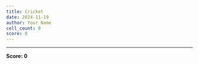 ```yaml
---
title: Cricket
date: 2024-11-19
author: Your Name
cell_count: 0
score: 0
---
```




---
**Score: 0**
